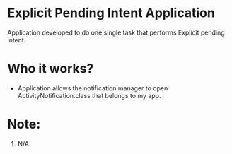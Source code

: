 # Explicit Pending Intent Application
Application developed to do one single task that performs Explicit pending intent.

# Who it works?
- Application allows the notification manager to open ActivityNotification.class that belongs to my app.

# Note:
1. N/A.

